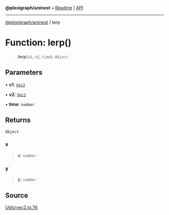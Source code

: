 **@plexigraph/aninest** • [Readme](../README.md) \| [API](../globals.md)

***

[@plexigraph/aninest](../README.md) / lerp

# Function: lerp()

> **lerp**(`v1`, `v2`, `time`): `Object`

## Parameters

• **v1**: [`Vec2`](../type-aliases/Vec2.md)

• **v2**: [`Vec2`](../type-aliases/Vec2.md)

• **time**: `number`

## Returns

`Object`

### x

> **x**: `number`

### y

> **y**: `number`

## Source

[Utils/vec2.ts:76](https://github.com/plexigraph/aninest/blob/b607a0c/src/Utils/vec2.ts#L76)
